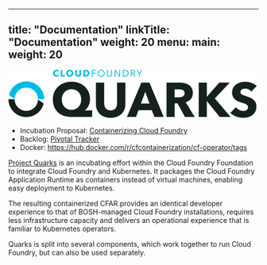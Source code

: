 
---
title: "Documentation"
linkTitle: "Documentation"
weight: 20
menu:
  main:
    weight: 20
---

![Quarks logo](cf-operator-logo.png)

* Incubation Proposal: [Containerizing Cloud Foundry](https://docs.google.com/document/d/1_IvFf-cCR4_Hxg-L7Z_R51EKhZfBqlprrs5NgC2iO2w/edit#heading=h.lybtsdyh8res)
* Backlog: [Pivotal Tracker](https://www.pivotaltracker.com/n/projects/2192232)
* Docker: https://hub.docker.com/r/cfcontainerization/cf-operator/tags

[Project Quarks](https://www.cloudfoundry.org/project-quarks/) is an incubating effort within the Cloud Foundry Foundation to integrate Cloud Foundry and Kubernetes.
It packages the Cloud Foundry Application Runtime as containers instead of virtual machines, enabling easy deployment to Kubernetes.

The resulting containerized CFAR provides an identical developer experience to that of BOSH-managed Cloud Foundry installations, requires less infrastructure capacity and delivers an operational experience that is familiar to Kubernetes operators.

Quarks is split into several components, which work together to run Cloud Foundry, but can also be used separately.
